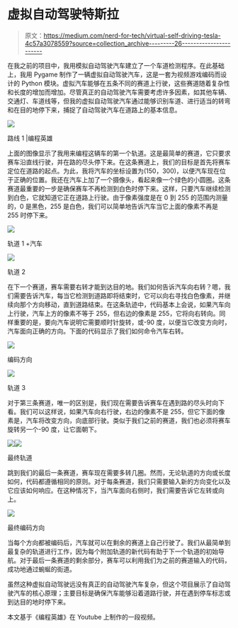 # 虚拟自动驾驶特斯拉

> 原文：<https://medium.com/nerd-for-tech/virtual-self-driving-tesla-4c57a3078559?source=collection_archive---------26----------------------->

在我之前的项目中，我用模拟自动驾驶汽车建立了一个车道检测程序。在此基础上，我用 Pygame 制作了一辆虚拟自动驾驶汽车，这是一套为视频游戏编码而设计的 Python 模块。虚拟汽车能够在五条不同的赛道上行驶，这些赛道随着复杂性和长度的增加而增加。尽管真正的自动驾驶汽车需要考虑许多因素，如其他车辆、交通灯、车道线等，但我的虚拟自动驾驶汽车通过能够识别车道、进行适当的转弯和在目的地停下来，捕捉了自动驾驶汽车在道路上的基本信息。

![](img/68acc30846c9b821393d1239c3bcf6d7.png)

路线 1 |编程英雄

上面的图像显示了我用来编程这辆车的第一个轨道。这是最简单的赛道，它只要求赛车沿直线行驶，并在路的尽头停下来。在这条赛道上，我们的目标是首先将赛车定位在道路的起点。为此，我将汽车的坐标设置为(150，300)，以便汽车现在位于正确的位置。我还在汽车上加了一个摄像头，看起来像一个绿色的小圆圈。这条赛道最重要的一步是确保赛车不再检测到白色时停下来。这样，只要汽车继续检测到白色，它就知道它正在道路上行驶。由于像素强度是在 0 到 255 的范围内测量的，0 是黑色，255 是白色，我们可以简单地告诉汽车当它上面的像素不再是 255 时停下来。

![](img/752d0a73058fc8da1599bedaf63384a7.png)

轨道 1 +汽车

![](img/aa412c833d3590b39442e75daf6d2e60.png)

轨道 2

在下一个赛道，赛车需要右转才能到达目的地。我们如何告诉汽车向右转？嗯，我们需要告诉汽车，每当它检测到道路即将结束时，它可以向右寻找白色像素，并继续向那个方向移动，直到道路结束。在这条轨迹中，代码基本上会说，如果汽车向上行驶，汽车上方的像素不等于 255，但右边的像素是 255，它将向右转向。同样重要的是，要向汽车说明它需要顺时针旋转，或-90 度，以便当它改变方向时，汽车面向正确的方向。下面的代码显示了我们如何命令汽车右转。

![](img/eb28ca331b8a3642c4057e0c619bb15c.png)

编码方向

![](img/fb43220b8bf1bb19c1b0812b0612de80.png)

轨道 3

对于第三条赛道，唯一的区别是，我们现在需要告诉赛车在遇到路的尽头时向下看。我们可以这样说，如果汽车向右行驶，右边的像素不是 255，但它下面的像素是，汽车将改变方向，向底部行驶。类似于我们之前的赛道，我们也必须将赛车旋转另一个-90 度，让它面朝下。

![](img/42548eacbc013f76a81af91363431a22.png)![](img/b38cc431cc9aab4edcc7af29abb3f4bf.png)

最终轨道

跳到我们的最后一条赛道，赛车现在需要多转几圈。然而，无论轨道的方向或长度如何，代码都遵循相同的原则。对于每条赛道，我们只需要输入新的方向变化以及它应该如何响应。在这种情况下，当汽车面向右侧时，我们需要告诉它左转或向上。

![](img/c785db5c09a64c69164882e3b0a5240f.png)

最终编码方向

当每个方向都被编码后，汽车就可以在剩余的赛道上自己行驶了。我们从最简单到最复杂的轨道进行工作，因为每个附加轨道的新代码有助于下一个轨道的初始导航。对于最后一条赛道的剩余部分，赛车可以利用我们为之前的赛道输入的代码，成功地通过蜿蜒的街道。

虽然这种虚拟自动驾驶远没有真正的自动驾驶汽车复杂，但这个项目展示了自动驾驶汽车的核心原理；主要目标是确保汽车能够沿着道路行驶，并在遇到停车标志或到达目的地时停下来。

本文基于《编程英雄》在 Youtube 上制作的一段视频。